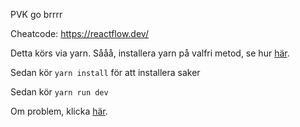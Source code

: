 PVK go brrrr


Cheatcode: https://reactflow.dev/


Detta körs via yarn. Sååå, installera yarn på valfri metod, se hur [här](https://letmegooglethat.com/?q=How+doth+one+install+Yarn%3F).

Sedan kör `yarn install` för att installera saker

Sedan kör `yarn run dev`

Om problem, klicka [här](https://chatgpt.com/).
